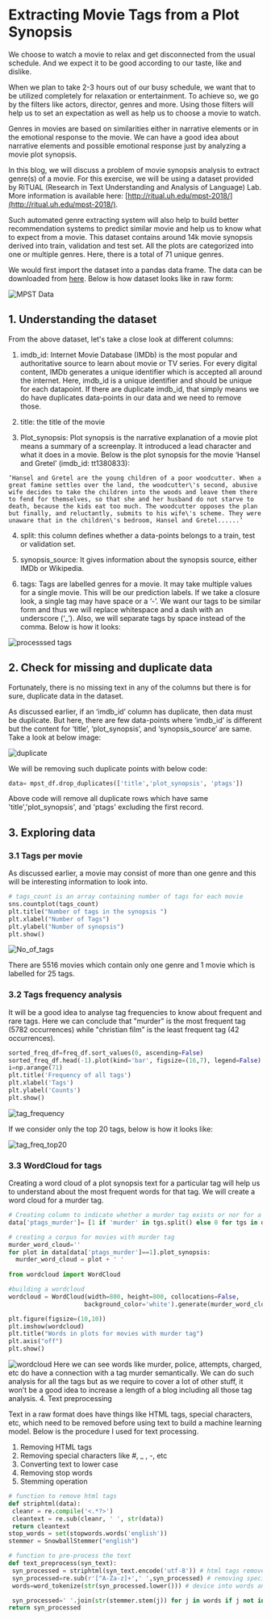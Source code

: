 # Extracting Movie Tags from a Plot Synopsis
We choose to watch a movie to relax and get disconnected from the usual schedule. And we expect it to be good according to our taste, like and dislike. 

When we plan to take 2-3 hours out of our busy schedule, we want that to be utilized completely for relaxation or entertainment. To achieve so, we go by the filters like actors, director, genres and more. Using those filters will help us to set an expectation as well as help us to choose a movie to watch.

Genres in movies are based on similarities either in narrative elements or in the emotional response to the movie. We can have a good idea about narrative elements and possible emotional response just by analyzing a movie plot synopsis.

In this blog, we will discuss a problem of movie synopsis analysis to extract genre(s) of a movie. For this exercise, we will be using a dataset provided by RiTUAL (Research in Text Understanding and Analysis of Language) Lab. More information is available here: [http://ritual.uh.edu/mpst-2018/](http://ritual.uh.edu/mpst-2018/).

Such automated genre extracting system will also help to build better recommendation systems to predict similar movie and help us to know what to expect from a movie. This dataset contains around 14k movie synopsis derived into train, validation and test set. All the plots are categorized into one or multiple genres. Here, there is a total of 71 unique genres.

We would first import the dataset into a pandas data frame. The data can be downloaded from [here](https://www.kaggle.com/cryptexcode/mpst-movie-plot-synopses-with-tags). Below is how dataset looks like in raw form:

![MPST Data](https://raw.githubusercontent.com/anandborad/MPST/master/images/MPST%20data.png)

## 1. Understanding the dataset

From the above dataset, let's take a close look at different columns:

1. imdb_id: Internet Movie Database (IMDb) is the most popular and authoritative source to learn about movie or TV series. For every digital content, IMDb generates a unique identifier which is accepted all around the internet. Here, imdb_id is a unique identifier and should be unique for each datapoint. If there are duplicate imdb_id, that simply means we do have duplicates data-points in our data and we need to remove those.

2. title: the title of the movie
3. Plot_synopsis: Plot synopsis is the narrative explanation of a movie plot means a summary of a screenplay. It introduced a lead character and what it does in a movie. Below is the plot synopsis for the movie ‘Hansel and Gretel’ (imdb_id: tt1380833):

```
‘Hansel and Gretel are the young children of a poor woodcutter. When a great famine settles over the land, the woodcutter\'s second, abusive wife decides to take the children into the woods and leave them there to fend for themselves, so that she and her husband do not starve to death, because the kids eat too much. The woodcutter opposes the plan but finally, and reluctantly, submits to his wife\'s scheme. They were unaware that in the children\'s bedroom, Hansel and Gretel......’
```

4. split: this column defines whether a data-points belongs to a train, test or validation set.

5. synopsis_source: It gives information about the synopsis source, either IMDb or Wikipedia.

6. tags: Tags are labelled genres for a movie. It may take multiple values for a single movie. This will be our prediction labels.
If we take a closure look, a single tag may have space or a ‘-’. We want our tags to be similar form and thus we will replace whitespace and a dash with an underscore (‘_’). Also, we will separate tags by space instead of the comma. Below is how it looks:

![processsed tags](https://raw.githubusercontent.com/anandborad/MPST/master/images/2_MPST_ptags.png)

## 2. Check for missing and duplicate data

Fortunately, there is no missing text in any of the columns but there is for sure, duplicate data in the dataset. 

As discussed earlier, if an ‘imdb_id’ column has duplicate, then data must be duplicate. But here, there are few data-points where ‘imdb_id’ is different but the content for ‘title’, ‘plot_synopsis’, and ‘synopsis_source’ are same. Take a look at below image:

![duplicate](https://raw.githubusercontent.com/anandborad/MPST/master/images/3_MPST_duplicates.png)

We will be removing such duplicate points with below code:

```python
data= mpst_df.drop_duplicates(['title','plot_synopsis', 'ptags'])
```

Above code will remove all duplicate rows which have same 'title','plot_synopsis', and 'ptags' excluding the first record.

## 3. Exploring data

### 3.1 Tags per movie

As discussed earlier, a movie may consist of more than one genre and this will be interesting information to look into.

```python
# tags_count is an array containing number of tags for each movie
sns.countplot(tags_count)
plt.title("Number of tags in the synopsis ")
plt.xlabel("Number of Tags")
plt.ylabel("Number of synopsis")
plt.show()
```
![No_of_tags](https://raw.githubusercontent.com/anandborad/MPST/master/images/4_Tag_Analysis_no_of_tags.png)

There are 5516 movies which contain only one genre and 1 movie which is labelled for 25 tags.

### 3.2 Tags frequency analysis

It will be a good idea to analyse tag frequencies to know about frequent and rare tags. Here we can conclude that "murder" is the most frequent tag (5782 occurrences) while "christian film" is the least frequent tag (42 occurrences).
```python
sorted_freq_df=freq_df.sort_values(0, ascending=False)
sorted_freq_df.head(-1).plot(kind='bar', figsize=(16,7), legend=False)
i=np.arange(71)
plt.title('Frequency of all tags')
plt.xlabel('Tags')
plt.ylabel('Counts')
plt.show()
```
![tag_frequency](https://raw.githubusercontent.com/anandborad/MPST/master/images/5_Tag_Analysis_All.png)

If we consider only the top 20 tags, below is how it looks like:

![tag_freq_top20](https://raw.githubusercontent.com/anandborad/MPST/master/images/6_Tag_Analysis_20.png)

### 3.3 WordCloud for tags

Creating a word cloud of a plot synopsis text for a particular tag will help us to understand about the most frequent words for that tag. We will create a word cloud for a murder tag.

```python
# Creating column to indicate whether a murder tag exists or nor for a movie
data['ptags_murder']= [1 if 'murder' in tgs.split() else 0 for tgs in data.ptags]

# creating a corpus for movies with murder tag
murder_word_cloud=''
for plot in data[data['ptags_murder']==1].plot_synopsis:
  murder_word_cloud = plot + ' '
  
from wordcloud import WordCloud

#building a wordcloud
wordcloud = WordCloud(width=800, height=800, collocations=False, 
                     background_color='white').generate(murder_word_cloud)

plt.figure(figsize=(10,10))
plt.imshow(wordcloud)
plt.title("Words in plots for movies with murder tag")
plt.axis("off")
plt.show()
```
![wordcloud](https://raw.githubusercontent.com/anandborad/MPST/master/images/7_MPST_wordclod.png)
Here we can see words like murder, police, attempts, charged, etc do have a connection with a tag murder semantically.
We can do such analysis for all the tags but as we require to cover a lot of other stuff, it won’t be a good idea to increase a length of a blog including all those tag analysis.
4. Text preprocessing

Text in a raw format does have things like HTML tags, special characters, etc, which need to be removed before using text to build a machine learning model. Below is the procedure I used for text processing.

1. Removing HTML tags
2. Removing special characters like #, _ , -, etc
3. Converting text to lower case
4. Removing stop words
5. Stemming operation

```python
# function to remove html tags
def striphtml(data):
 cleanr = re.compile('<.*?>')
 cleantext = re.sub(cleanr, ' ', str(data))
 return cleantext
stop_words = set(stopwords.words('english'))
stemmer = SnowballStemmer("english")

# function to pre-process the text
def text_preprocess(syn_text):
 syn_processed = striphtml(syn_text.encode('utf-8')) # html tags removed
 syn_processed=re.sub(r'[^A-Za-z]+',' ',syn_processed) # removing special characters
 words=word_tokenize(str(syn_processed.lower())) # device into words and convert into lower

 syn_processed=' '.join(str(stemmer.stem(j)) for j in words if j not in stop_words and len(j)!=1) #Removing stopwords and joining into sentence
return syn_processed
```
